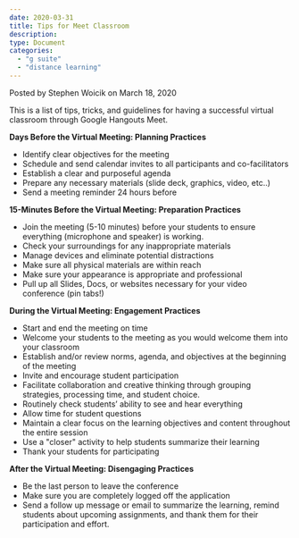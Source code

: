 ```yaml
---
date: 2020-03-31
title: Tips for Meet Classroom
description:
type: Document
categories:
  - "g suite"
  - "distance learning"
---
```

Posted by Stephen Woicik on March 18, 2020

This is a list of tips, tricks, and guidelines for having a successful virtual classroom through Google Hangouts Meet. 

**Days Before the Virtual Meeting: Planning Practices** 
- Identify clear objectives for the meeting
- Schedule and send calendar invites to all participants and co-facilitators
- Establish a clear and purposeful agenda
- Prepare any necessary materials (slide deck, graphics, video, etc..)
- Send a meeting reminder 24 hours before

**15-Minutes Before the Virtual Meeting: Preparation Practices**
- Join the meeting (5-10 minutes) before your students to ensure everything (microphone and speaker) is working.
- Check your surroundings for any inappropriate materials
- Manage devices and eliminate potential distractions
- Make sure all physical materials are within reach
- Make sure your appearance is appropriate and professional 
- Pull up all Slides, Docs, or websites necessary for your video conference (pin tabs!)

**During the Virtual Meeting: Engagement Practices**
- Start and end the meeting on time
- Welcome your students to the meeting as you would welcome them into your classroom
- Establish and/or review norms, agenda, and objectives at the beginning of the meeting
- Invite and encourage student participation
- Facilitate collaboration and creative thinking through grouping strategies, processing time, and student choice.
- Routinely check students’ ability to see and hear everything
- Allow time for student questions
- Maintain a clear focus on the learning objectives and content throughout the entire session
- Use a "closer" activity to help students summarize their learning
- Thank your students for participating

**After the Virtual Meeting: Disengaging Practices**
- Be the last person to leave the conference
- Make sure you are completely logged off the application
- Send a follow up message or email to summarize the learning, remind students about upcoming assignments, and thank them for their participation and effort.